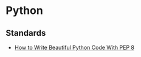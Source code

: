 # Python

## Standards

* [How to Write Beautiful Python Code With PEP 8](https://realpython.com/python-pep8/)
